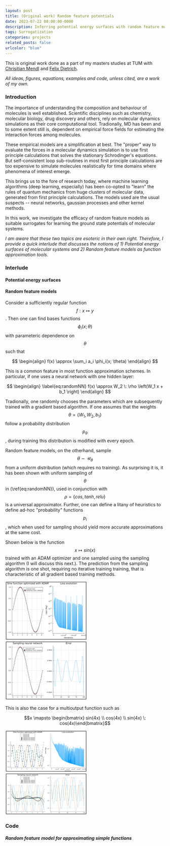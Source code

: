 ```yaml
---
layout: post
title: (Original work) Random feature potentials
date: 2023-07-22 08:00:00-0000
description: Inferring potential energy surfaces with random feature models.
tags: Surrogatization
categories: projects
related_posts: false
urlcolor: "blue"
---
```


This is original work done as a part of my masters studies at TUM with [Chrisitian Mendl](http://christian.mendl.net/) and [Felix Dietrich](https://fd-research.com/).

*All ideas, figures, equations, examples and code, unless cited, are a work of my own.*


### Introduction

The importance of understanding the composition and behaviour of molecules is well established. Scientific disciplines such as chemistry, molecular biology, drug discovery and others, rely on molecular dynamics simulations as their core computational tool. 
Tradionally, MD has been and to some extent still is, dependent on empirical force fields for estimating the interaction forces among molecules. 

These empirical models are a simplification at best. The "proper" way to evaluate the forces in a molecular dynamics simulation is to use first principle calculations that solves the stationary Schrodinger's equations. But self-consistent loop sub-routines in most first principle calculations are too expensive to simulate molecules realistically for time domains where phenomena of interest emerge. 

This brings us to the fore of research today, where machine learning algorithms (deep learning, especially) has been co-opted to "learn" the rules of quantum mechanics from huge clusters of molecular data, generated from first principle calculations. The models used are the usual suspects -- neural networks, gaussian processes and other kernel methods.

In this work, we investigate the efficacy of random feature models as suitable surrogates for learning the ground state potentials of molecular systems. 

*I am aware that these two topics are esoteric in their own right. Therefore, I provide a quick interlude that discusses the notions of 1) Potential energy surfaces of molecular systems and 2) Random feature models as function approximation tools.*

### Interlude


#### Potential energy surfaces

#### Random feature models
Consider a sufficiently regular function $$f:x \mapsto y$$. Then one can find bases functions $$\phi_i(x; \theta)$$ with parameteric dependence on $$\theta$$ such that

$$
\begin{align}
    f(x) \approx \sum_i a_i \phi_i(x; \theta)
\end{align}
$$

This is a common feature in most function approximation schemes. In particular, if one uses a neural network with one hidden layer:

$$
\begin{align}
    \label{eq:randomNN}
    f(x) \approx W_2 \: \rho \left(W_1 x  + b_1 \right)
\end{align}
$$

Tradionally, one randomly chooses the parameters which are subsequently trained with a gradient based algorithm. If one assumes that the weights $$\theta= \{W_1, W_2, b_1\}$$ follow a probability distribution $$p_{\theta}$$, during training this distribution is modified with every epoch.

Random feature models, on the otherhand,  sample $$\theta \sim \mathcal{U}_{\theta}$$ from a uniform distribution (which requires no training). As surprising it is, it has been shown with uniform sampling of $$\theta$$ in (\ref{eq:randomNN}), used in conjunction with $$\rho = \{cos, tanh, relu\}$$ is a universal approximator. Further, one can define a litany of heuristics to define ad-hoc "probability" functions $$p_i$$, which when used for sampling should yield more accurate approximations at the same cost. 

Shown below is the function $$x \mapsto sin(x)$$ trained with an ADAM optimizer and one sampled using the sampling algorithm (I will discuss this next.). The prediction from the sampling algorithm is one shot, requiring no iterative training training, that is characteristic of all gradient based training methods.

<style>
    .column {
  float: left;
  width: 50.00%;
  margin : 0 0 0px 0px;
  padding: 2px;
}

/* Clear floats after image containers */
.row::after {
  content: "";
  clear: both;
  display: table;
}
</style>

<div class="row">
  <div class="column">
    <img style="border:1px solid black;" src="/assets/random_feature/single_output.svg" alt="spline-sim" style="width:100%">
  </div>
  <div class="column">
    <img style="border:1px solid black;" src="/assets/random_feature/single_sampling.svg" alt="spline-sur" style="width:100%">
  </div>
</div> 


This is also the case for a multioutput function such as

$$x \mapsto \begin{bmatrix} sin(4x) \\ cos(4x) \\ sin(4x) \: cos(4x)\end{bmatrix}$$

<div class="row">
  <div class="column">
    <img style="border:1px solid black;" src="/assets/random_feature/multi_output.svg" alt="spline-sim" style="width:100%">
  </div>
  <div class="column">
    <img style="border:1px solid black;" src="/assets/random_feature/multi_sampling.svg" alt="spline-sur" style="width:100%">
  </div>
</div> 

### Code

##### Random feature model for approximating simple functions

<script src="https://gist.github.com/dynamic-queries/7fe5162d9f355fe9e7414cf50a8fdfa0.js"></script>
